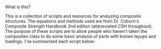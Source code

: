 What is this?

This is a collection of scripts and resources for analyzing composite structures. The equations and methods used are from Dr. Coburn's Composite Strength Handbook 2nd edition (abbreviated CSH throughout).
The purpose of these scripts are to allow people who haven't taken the composites class to do some basic analysis of parts with known layups and loadings. I've summarized each script below:



